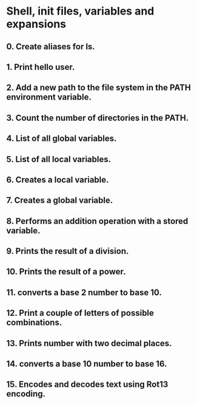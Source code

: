 # Shell, init files, variables and expansions
## 0. Create aliases for ls.
## 1. Print hello user.
## 2. Add a new path to the file system in the PATH environment variable.
## 3. Count the number of directories in the PATH.
## 4. List of all global variables.
## 5. List of all local variables.
## 6. Creates a local variable.
## 7. Creates a global variable.
## 8. Performs an addition operation with a stored variable.
## 9. Prints the result of a division.
## 10. Prints the result of a power.
## 11. converts a base 2 number to base 10.
## 12. Print a couple of letters of possible combinations.
## 13. Prints number with two decimal places.
## 14. converts a base 10 number to base 16.
## 15. Encodes and decodes text using Rot13 encoding. 
